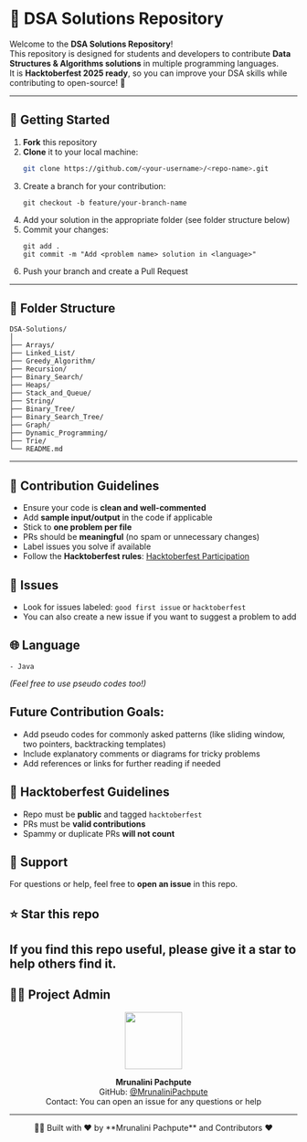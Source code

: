 # 🧩 DSA Solutions Repository

Welcome to the **DSA Solutions Repository**!  
This repository is designed for students and developers to contribute **Data Structures & Algorithms solutions** in multiple programming languages.  
It is **Hacktoberfest 2025 ready**, so you can improve your DSA skills while contributing to open-source! 🚀

---

## 🚀 Getting Started

1. **Fork** this repository  
2. **Clone** it to your local machine:  
   ```bash
   git clone https://github.com/<your-username>/<repo-name>.git
3. Create a branch for your contribution:
   ```
   git checkout -b feature/your-branch-name
   ```
4. Add your solution in the appropriate folder (see folder structure below)
5. Commit your changes:
   ```
   git add .
   git commit -m "Add <problem name> solution in <language>"
   ```
6. Push your branch and create a Pull Request
---
## 📂 Folder Structure
```
DSA-Solutions/
│
├── Arrays/
├── Linked_List/
├── Greedy_Algorithm/
├── Recursion/
├── Binary_Search/
├── Heaps/
├── Stack_and_Queue/
├── String/
├── Binary_Tree/
├── Binary_Search_Tree/
├── Graph/
├── Dynamic_Programming/
├── Trie/
└── README.md
```
---
## 📝 Contribution Guidelines

- Ensure your code is **clean and well-commented**  
- Add **sample input/output** in the code if applicable  
- Stick to **one problem per file**  
- PRs should be **meaningful** (no spam or unnecessary changes)  
- Label issues you solve if available  
- Follow the **Hacktoberfest rules**: [Hacktoberfest Participation](https://hacktoberfest.com/participation/)  

## 🔖 Issues

- Look for issues labeled: `good first issue` or `hacktoberfest`  
- You can also create a new issue if you want to suggest a problem to add  

## 🌐 Language
```
- Java  
```
*(Feel free to use pseudo codes too!)*  

## Future Contribution Goals:
- Add pseudo codes for commonly asked patterns (like sliding window, two pointers, backtracking templates)
- Include explanatory comments or diagrams for tricky problems
- Add references or links for further reading if needed

## 🎯 Hacktoberfest Guidelines

- Repo must be **public** and tagged `hacktoberfest`  
- PRs must be **valid contributions**  
- Spammy or duplicate PRs **will not count**  

## 🤝 Support

For questions or help, feel free to **open an issue** in this repo.  

## ⭐ Star this repo

If you find this repo useful, **please give it a star** to help others find it.  
---
## 🧑‍💻 Project Admin

<p align="center">
  <a href="https://github.com/MrunaliniPachpute">
    <img src="https://github.com/MrunaliniPachpute.png" width="100"/>
  </a>
</p>

<p align="center">
  <strong>Mrunalini Pachpute</strong><br/>
  GitHub: <a href="https://github.com/MrunaliniPachpute">@MrunaliniPachpute</a><br/>
  Contact: You can open an issue for any questions or help
</p>

---

<p align="center"> 👨‍💻 Built with ❤️ by **Mrunalini Pachpute** and Contributors ❤️ </p>

